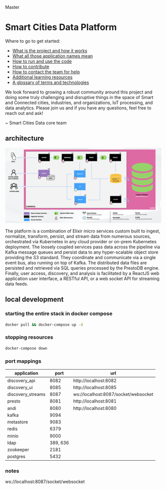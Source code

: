Master

# Smart Cities Data Platform

Where to go to get started:
* [What is the project and how it works](https://github.com/awhserviceaccount/smartcitiesdata/wiki/The-What)
* [What all those application names mean](https://github.com/awhserviceaccount/smartcitiesdata/wiki/Names)
* [How to run and use the code](https://github.com/awhserviceaccount/smartcitiesdata/wiki/Run)
* [How to contribute](https://github.com/awhserviceaccount/smartcitiesdata/wiki/Contribute)
* [How to contact the team for help](https://github.com/awhserviceaccount/smartcitiesdata/wiki/Contact)
* [Additional learning resources](https://github.com/awhserviceaccount/smartcitiesdata/wiki/Resources)
* [A glossary of terms and technologies](https://github.com/awhserviceaccount/smartcitiesdata/wiki/Glossary)

We look forward to growing a robust community around this project and doing some truly challenging and disruptive things in the space of Smart and Connected cities, industries, and organizations, IoT processing, and data analytics. Please join us and if you have any questions, feel free to reach out and ask!

~ Smart Cities Data core team

## architecture
![scdp architecture diagram](./scdp_arch.png?raw=true "scdp architecture")

The platform is a combination of Elixir micro services custom built to ingest, normalize, transform,
persist, and stream data from numerous sources, orchestrated via Kubernetes in any cloud provider or
on-prem Kubernetes deployment. The loosely coupled services pass data across the pipeline via Kafka
message queues and persist data to any hyper-scalable object store providing the S3 standard. They
coordinate and communicate via a single event bus, also running on top of Kafka. The distributed data
files are persisted and retrieved via SQL queries processed by the PrestoDB engine.
Finally, user access, discovery, and analysis is facilitated by a ReactJS web application user interface,
a RESTful API, or a web socket API for streaming data feeds.

## local development
### starting the entire stack in docker compose
```bash
docker pull && docker-compose up -d
```

### stopping resources
```bash
docker-compose down
```

### port mappings
| application       | port     | url                                  |
| ----------------- | -------- | ------------------------------------ |
| discovery_api     | 8082     | http://localhost:8082                |
| discovery_ui      | 8085     | http://localhost:8085                |
| discovery_streams | 8087     | ws://localhost:8087/socket/websocket |
| presto            | 8081     | http://localhost:8081                |
| andi              | 8080     | http://localhost:8080                |
| kafka             | 9094     |                                      |
| metastore         | 9083     |                                      |
| redis             | 6379     |                                      |
| minio             | 9000     |                                      |
| ldap              | 389, 636 |                                      |
| zookeeper         | 2181     |                                      |
| postgres          | 5432     |                                      |

### notes
ws://localhost:8087/socket/websocket
